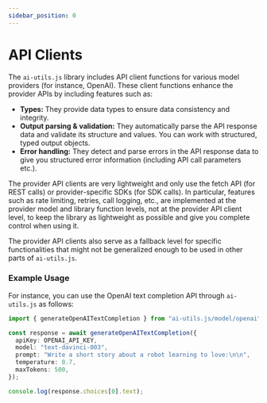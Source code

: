 ```yaml
---
sidebar_position: 0
---
```


# API Clients

The `ai-utils.js` library includes API client functions for various model providers (for instance, OpenAI). These client functions enhance the provider APIs by including features such as:

- **Types:** They provide data types to ensure data consistency and integrity.
- **Output parsing & validation:** They automatically parse the API response data and validate its structure and values. You can work with structured, typed output objects.
- **Error handling:** They detect and parse errors in the API response data to give you structured error information (including API call parameters etc.).

The provider API clients are very lightweight and only use the fetch API (for REST calls) or provider-specific SDKs (for SDK calls).
In particular, features such as rate limiting, retries, call logging, etc., are implemented at the provider model and library function levels, not at the provider API client level, to keep the library as lightweight as possible and give you complete control when using it.

The provider API clients also serve as a fallback level for specific functionalities that might not be generalized enough to be used in other parts of `ai-utils.js`.

### Example Usage

For instance, you can use the OpenAI text completion API through `ai-utils.js` as follows:

```ts
import { generateOpenAITextCompletion } from "ai-utils.js/model/openai";

const response = await generateOpenAITextCompletion({
  apiKey: OPENAI_API_KEY,
  model: "text-davinci-003",
  prompt: "Write a short story about a robot learning to love:\n\n",
  temperature: 0.7,
  maxTokens: 500,
});

console.log(response.choices[0].text);
```
